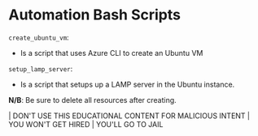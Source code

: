# Automation Bash Scripts

`create_ubuntu_vm`:

- Is a script that uses Azure CLI to create an Ubuntu VM

`setup_lamp_server`:

- Is a script that setups up a LAMP server in the Ubuntu instance.

**N/B**: Be sure to delete all resources after creating.

| DON'T USE THIS EDUCATIONAL CONTENT FOR MALICIOUS INTENT
| YOU WON'T GET HIRED
| YOU'LL GO TO JAIL
